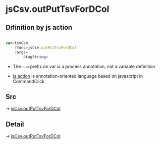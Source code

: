 # jsCsv.outPutTsvForDCol

## Difinition by js action

```js.js

var=tsvCon
	?func=jsCsv.outPutTsvForDCol
	?args=
		&tagString=
```

- The `run` prefix on var is a process annotation, not a variable definition

- [js action](#) is annotation-oriented language based on javascript in CommandClick

## Src

-> [jsCsv.outPutTsvForDCol](https://github.com/puutaro/CommandClick/blob/master/app/src/main/java/com/puutaro/commandclick/fragment_lib/terminal_fragment/js_interface/JsCsv.kt#L361)

## Detail

-> [jsCsv.outPutTsvForDCol](https://github.com/puutaro/CommandClick/blob/master/md/developer/js_interface/details/JsCsv/outPutTsvForDCol.md)

